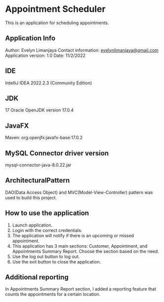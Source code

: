 # Appointment Scheduler

This is an application for scheduling appointments.

## Application Info
Author: Evelyn Limanjaya
Contact information: evelynlimanjaya@gmail.com
Application version: 1.0
Date: 11/2/2022

## IDE
IntelliJ IDEA 2022.2.3 (Community Edition)

## JDK
17 Oracle OpenJDK version 17.0.4

## JavaFX
Maven: org.openjfx:javafx-base:17.0.2

## MySQL Connector driver version
mysql-connector-java-8.0.22.jar

## ArchitecturalPattern
DAO(Data Access Object) and MVC(Model-View-Controller) pattern was used to build this project.

## How to use the application
1. Launch application.
2. Login with the correct credentials.
3. The application will notify if there is an upcoming or missed appointment.
4. This application has 3 main sections: Customer, Appointment, and Appointments Summary Report. Choose the section based on the need.
5. Use the log out button to log out.
6. Use the exit button to close the application.

## Additional reporting
In Appointments Summary Report section, I added a reporting feature that counts the appointments for a certain location. 


